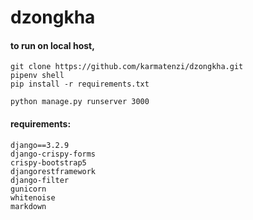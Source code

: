 # dzongkha

#### to run on local host, 
```
git clone https://github.com/karmatenzi/dzongkha.git
pipenv shell
pip install -r requirements.txt

python manage.py runserver 3000
```
#### requirements:
```
django==3.2.9
django-crispy-forms
crispy-bootstrap5
djangorestframework
django-filter
gunicorn
whitenoise
markdown
```

